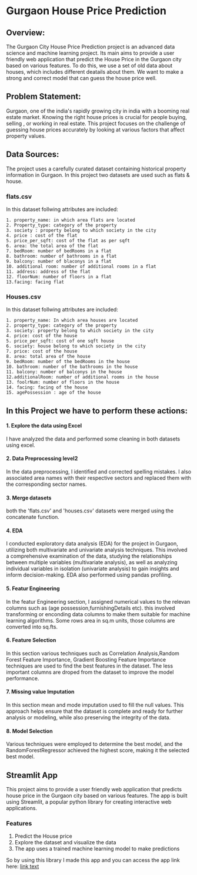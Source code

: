 # Gurgaon House Price Prediction 

## Overview:
The Gurgaon City House Price Prediction project is an advanced data science and machine learning project. Its main aims to provide a user friendly web application that predict the House Price in the Gurgaon city based on various features. To do this, we use a set of old data about houses, which includes different deatails about them. We want to make a strong and correct model that can guess the house price well.

## Problem Statement:
Gurgaon, one of the india's rapidly growing city in india with a booming real estate market. Knowing the right house prices is crucial for people buying, selling , or working in real estate. This project focuses on the challenge of guessing house prices accurately by looking at various factors that affect property values.

## Data Sources: 
The project uses a carefully curated dataset containing historical property information in Gurgaon. In this project two datasets are used such as flats & house.
### flats.csv 
In this dataset follwing attributes are included:

	1. property_name: in which area flats are located
	2. Property_type: category of the property
	3. society : property belong to which society in the city
	4. price : cost of the flat
	5. price_per_sqft: cost of the flat as per sqft 
	6. area: the total area of the flat
	7. bedRoom: number of bedRooms in a flat
	8. bathroom: number of bathrooms in a flat 
	9. balcony: number of blaconys in a flat
	10. additional room: number of additional rooms in a flat 
	11. address: address of the flat 
	12. floorNum: number of floors in a flat
	13.facing: facing flat 

### Houses.csv

In this dataset follwing attributes are included:


	1. property_name: In which area houses are located 
 	2. property_type: category of the property
	3. society: property belong to which society in the city
 	4. price: cost of the house 
	5. price_per_sqft: cost of one sqft house
 	6. society: house belong to which society in the city 
	7. price: cost of the house 
 	8. area: total area of the house
	9. bedRoom: number of the bedRooms in the house
 	10. bathroom: number of the bathrooms in the house 
	11. balcony: number of balconys in the house 
 	12.additionalRoom: number of additional rooms in the house 
	13. foolrNum: number of floors in the house 
 	14. facing: facing of the house 
	15. agePossession : age of the house 

 
## In this Project we have to perform these actions:

#### 1. Explore the data using Excel
I have analyzed the data and performed some cleaning in both datasets using excel.
#### 2. Data Preprocessing level2
In the data preprocessing, I identified and corrected spelling mistakes. I also associated area names with their respective sectors and replaced them with the 
corresponding sector names.
#### 3. Merge datasets
both the 'flats.csv' and 'houses.csv' datasets were merged using the concatenate function.
#### 4. EDA
I conducted exploratory data analysis (EDA) for the project in Gurgaon, utilizing both multivariate and univariate analysis techniques. This involved a comprehensive examination of the data, studying the relationships between multiple variables (multivariate analysis), as well as analyzing individual variables in isolation (univariate analysis) to gain insights and inform decision-making.
EDA also performed using pandas profiling. 
#### 5. Featur Engineering 
In the featur Engineering section, I assigned numerical values to the relevan columns such as (age possession,furnishingDetails etc). this involved transforming or enconding data columns to make them suitable for machine learning algorithms. Some rows area in sq.m units, those columns are converted into sq.fts.
#### 6. Feature Selection 
In this section various techniques such as  Correlation Analysis,Random Forest Feature Importance, Gradient Boosting Feature Importance techniques are used to find the best features in the dataset. The less important columns are droped from the dataset to improve the model performance.
#### 7. Missing value Imputation 
In this section mean and mode imputation used to fill the null values. This approach helps ensure that the dataset is complete and ready for further analysis or modeling, while also preserving the integrity of the data.
#### 8. Model Selection 
Various techniques were employed to determine the best model, and the RandomForestRegressor achieved the highest score, making it the selected best model.

## Streamlit App

This project aims to provide a user friendly web application that predicts house price in the Gurgaon city based on various features. The app is built using Streamlit, a popular python library for creating interactive web applications.

### Features
1. Predict the House price
2. Explore the dataset and visualize the data 
3. The app uses a trained machine learning model to make predictions

So by using this library I made this app and you can access the app link here: [link text](https://gurgaon-house-price-prediction-app-viboys3cvhdhbgzgdnnnfw.streamlit.app/)


